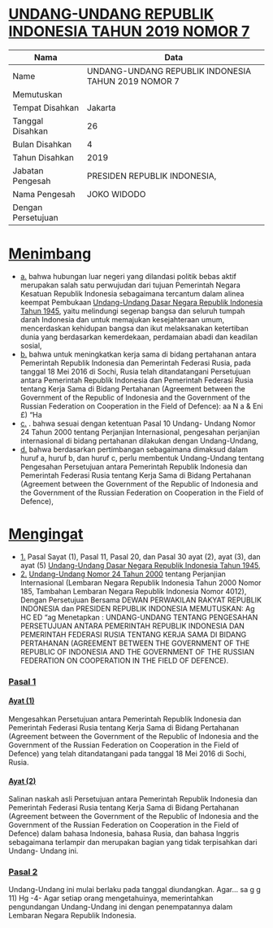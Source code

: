 # [UNDANG-UNDANG REPUBLIK INDONESIA TAHUN 2019 NOMOR 7](http://example.org/legal/document/uu/2019/7)

| Nama | Data |
| ------ | ----- |
|Name|UNDANG-UNDANG REPUBLIK INDONESIA TAHUN 2019 NOMOR 7|
|Memutuskan||
|Tempat Disahkan|Jakarta|
|Tanggal Disahkan|26|
|Bulan Disahkan|4|
|Tahun Disahkan|2019|
|Jabatan Pengesah|PRESIDEN REPUBLIK INDONESIA,|
|Nama Pengesah|JOKO WIDODO|
|Dengan Persetujuan||
# [Menimbang](http://example.org/legal/document/uu/2019/7/menimbang)

* [a.](http://example.org/legal/document/uu/2019/7/menimbang/point/a) bahwa hubungan luar negeri yang dilandasi politik bebas aktif merupakan salah satu perwujudan dari tujuan Pemerintah Negara Kesatuan Republik Indonesia sebagaimana tercantum dalam alinea keempat Pembukaan [Undang-Undang Dasar Negara Republik Indonesia Tahun 1945](http://example.org/legal/document/uu), yaitu melindungi segenap bangsa dan seluruh tumpah darah Indonesia dan untuk memajukan kesejahteraan umum, mencerdaskan kehidupan bangsa dan ikut melaksanakan ketertiban dunia yang berdasarkan kemerdekaan, perdamaian abadi dan keadilan sosial,
* [b.](http://example.org/legal/document/uu/2019/7/menimbang/point/b) bahwa untuk meningkatkan kerja sama di bidang pertahanan antara Pemerintah Republik Indonesia dan Pemerintah Federasi Rusia, pada tanggal 18 Mei 2016 di Sochi, Rusia telah ditandatangani Persetujuan antara Pemerintah Republik Indonesia dan Pemerintah Federasi Rusia tentang Kerja Sama di Bidang Pertahanan (Agreement between the Government of the Republic of Indonesia and the Government of the Russian Federation on Cooperation in the Field of Defence): aa N a & Eni £) “Ha
* [c.](http://example.org/legal/document/uu/2019/7/menimbang/point/c) . bahwa sesuai dengan ketentuan Pasal 10 Undang- Undang Nomor 24 Tahun 2000 tentang Perjanjian Internasional, pengesahan perjanjian internasional di bidang pertahanan dilakukan dengan Undang-Undang,
* [d.](http://example.org/legal/document/uu/2019/7/menimbang/point/d) bahwa berdasarkan pertimbangan sebagaimana dimaksud dalam huruf a, huruf b, dan huruf c, perlu membentuk Undang-Undang tentang Pengesahan Persetujuan antara Pemerintah Republik Indonesia dan Pemerintah Federasi Rusia tentang Kerja Sama di Bidang Pertahanan (Agreement between the Government of the Republic of Indonesia and the Government of the Russian Federation on Cooperation in the Field of Defence),
# [Mengingat](http://example.org/legal/document/uu/2019/7/mengingat)

* [1.](http://example.org/legal/document/uu/2019/7/mengingat/point/0001) Pasal Sayat (1), Pasal 11, Pasal 20, dan Pasal 30 ayat (2), ayat (3), dan ayat (5) [Undang-Undang Dasar Negara Republik Indonesia Tahun 1945](http://example.org/legal/document/uu),
* [2.](http://example.org/legal/document/uu/2019/7/mengingat/point/0002) [Undang-Undang Nomor 24 Tahun 2000](http://example.org/legal/document/uu/2000/24) tentang Perjanjian Internasional (Lembaran Negara Republik Indonesia Tahun 2000 Nomor 185, Tambahan Lembaran Negara Republik Indonesia Nomor 4012), Dengan Persetujuan Bersama DEWAN PERWAKILAN RAKYAT REPUBLIK INDONESIA dan PRESIDEN REPUBLIK INDONESIA MEMUTUSKAN: Ag HC ED “ag Menetapkan : UNDANG-UNDANG TENTANG PENGESAHAN PERSETUJUAN ANTARA PEMERINTAH REPUBLIK INDONESIA DAN PEMERINTAH FEDERASI RUSIA TENTANG KERJA SAMA DI BIDANG PERTAHANAN (AGREEMENT BETWEEN THE GOVERNMENT OF THE REPUBLIC OF INDONESIA AND THE GOVERNMENT OF THE RUSSIAN FEDERATION ON COOPERATION IN THE FIELD OF DEFENCE).

### [Pasal 1](http://example.org/legal/document/uu/2019/7/pasal/0001)

#### [Ayat (1)](http://example.org/legal/document/uu/2019/7/pasal/0001/version/20190426/ayat/0001)
Mengesahkan Persetujuan antara Pemerintah Republik Indonesia dan Pemerintah Federasi Rusia tentang Kerja Sama di Bidang Pertahanan (Agreement between the Government of the Republic of Indonesia and the Government of the Russian Federation on Cooperation in the Field of Defence) yang telah ditandatangani pada tanggal 18 Mei 2016 di Sochi, Rusia.

#### [Ayat (2)](http://example.org/legal/document/uu/2019/7/pasal/0001/version/20190426/ayat/0002)
Salinan naskah asli Persetujuan antara Pemerintah Republik Indonesia dan Pemerintah Federasi Rusia tentang Kerja Sama di Bidang Pertahanan (Agreement between the Government of the Republic of Indonesia and the Government of the Russian Federation on Cooperation in the Field of Defence) dalam bahasa Indonesia, bahasa Rusia, dan bahasa Inggris sebagaimana terlampir dan merupakan bagian yang tidak terpisahkan dari Undang- Undang ini.


### [Pasal 2](http://example.org/legal/document/uu/2019/7/pasal/0002)
Undang-Undang ini mulai berlaku pada tanggal diundangkan. Agar... sa g g 11) Hg -4- Agar setiap orang mengetahuinya, memerintahkan pengundangan Undang-Undang ini dengan penempatannya dalam Lembaran Negara Republik Indonesia.
